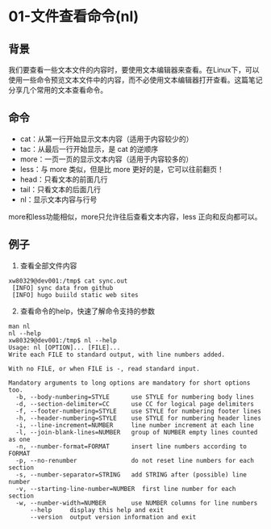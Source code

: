 # 01-文件查看命令(nl)

## 背景
我们要查看一些文本文件的内容时，要使用文本编辑器来查看。在Linux下，可以使用一些命令预览文本文件中的内容，而不必使用文本编辑器打开查看。这篇笔记分享几个常用的文本查看命令。

## 命令
- cat：从第一行开始显示文本内容（适用于内容较少的）
- tac：从最后一行开始显示，是 cat 的逆顺序
- more：一页一页的显示文本内容（适用于内容较多的）
- less：与 more 类似，但是比 more 更好的是，它可以往前翻页！
- head：只看文本的前面几行
- tail：只看文本的后面几行
- nl：显示文本内容与行号

more和less功能相似，more只允许往后查看文本内容，less 正向和反向都可以。

## 例子
1. 查看全部文件内容
```shell
xw80329@dev001:/tmp$ cat sync.out
 [INFO] sync data from github
 [INFO] hugo buiild static web sites
```
2. 查看命令的help，快速了解命令支持的参数
```shell
man nl
nl --help
xw80329@dev001:/tmp$ nl --help
Usage: nl [OPTION]... [FILE]...
Write each FILE to standard output, with line numbers added.

With no FILE, or when FILE is -, read standard input.

Mandatory arguments to long options are mandatory for short options too.
  -b, --body-numbering=STYLE      use STYLE for numbering body lines
  -d, --section-delimiter=CC      use CC for logical page delimiters
  -f, --footer-numbering=STYLE    use STYLE for numbering footer lines
  -h, --header-numbering=STYLE    use STYLE for numbering header lines
  -i, --line-increment=NUMBER     line number increment at each line
  -l, --join-blank-lines=NUMBER   group of NUMBER empty lines counted as one
  -n, --number-format=FORMAT      insert line numbers according to FORMAT
  -p, --no-renumber               do not reset line numbers for each section
  -s, --number-separator=STRING   add STRING after (possible) line number
  -v, --starting-line-number=NUMBER  first line number for each section
  -w, --number-width=NUMBER       use NUMBER columns for line numbers
      --help     display this help and exit
      --version  output version information and exit
```
